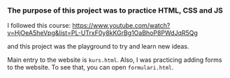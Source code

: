 ### The purpose of this project was to practice HTML, CSS and JS

I followed this course: https://www.youtube.com/watch?v=HjOeA5heVpg&list=PL-UTrxF0y8kKGrBg1OaBhoP8PWdJqR5Qg

and this project was the playground to try and learn new ideas.

Main entry to the website is `kurs.html`. Also, I was practicing adding forms to the website. To see that, you can open `formulari.html`.